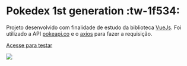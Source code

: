 # Pokedex 1st generation :tw-1f534:

Projeto desenvolvido com finalidade de estudo da biblioteca [VueJs](https://vuejs.org/ "VueJs"). Foi utilizado a API [pokeapi.co](https://pokeapi.co/ "pokeapi.co") e o [axios](https://axios-http.com/docs/intro "axios") para fazer a requisição.

[Acesse para testar](https://mypokedexvuejs.netlify.app/ "Acesse para testar")

![](https://drive.google.com/uc?export=view&id=1rpHYx26GDa97_FzduzGpHtiU960hvSLF)
